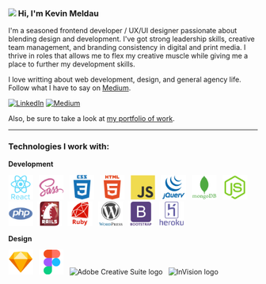 ### <img src="https://raw.githubusercontent.com/MartinHeinz/MartinHeinz/master/wave.gif" width="30px"> Hi, I'm Kevin Meldau

I'm a seasoned frontend developer / UX/UI designer passionate about blending design and development. I've got strong leadership skills, creative team management, and branding consistency in digital and print media. I thrive in roles that allows me to flex my creative muscle while giving me a place to further my development skills.

I love writting about web development, design, and general agency life. Follow what I have to say on [Medium](https://medium.com/@kevinmeldau).

[<img alt="LinkedIn" src="https://img.shields.io/badge/linkedin-%230077B5.svg?&style=for-the-badge&logo=linkedin&logoColor=white"/>](https://www.linkedin.com/in/kevinmeldau/)
[<img alt="Medium" src="https://img.shields.io/badge/Medium-%23000000.svg?&style=for-the-badge&logo=Medium&logoColor=white"/>](https://medium.com/@kevinmeldau)

Also, be sure to take a look at [my portfolio of work](https://www.kevinmeldau.com/).

---

### Technologies I work with:
**Development**

<img src="https://github.com/devicons/devicon/blob/master/icons/react/react-original-wordmark.svg" alt="React logo" width="50" height="50">&nbsp;&nbsp;&nbsp;<img src="https://github.com/devicons/devicon/blob/master/icons/sass/sass-original.svg" alt="Sass logo" width="50" height="50">&nbsp;&nbsp;&nbsp;<img src="https://github.com/devicons/devicon/blob/master/icons/css3/css3-plain-wordmark.svg" alt="CSS logo" width="50" height="50">&nbsp;&nbsp;&nbsp;<img src="https://github.com/devicons/devicon/blob/master/icons/html5/html5-plain-wordmark.svg" alt="HTML logo" width="50" height="50">&nbsp;&nbsp;&nbsp;<img src="https://github.com/devicons/devicon/blob/master/icons/javascript/javascript-original.svg" alt="Javascript logo" width="50" height="50">&nbsp;&nbsp;&nbsp;<img src="https://github.com/devicons/devicon/blob/master/icons/jquery/jquery-plain-wordmark.svg" alt="jQuery logo" width="50" height="50">&nbsp;&nbsp;&nbsp;<img src="https://github.com/devicons/devicon/blob/master/icons/mongodb/mongodb-plain-wordmark.svg" alt="MongoDB logo" width="50" height="50">&nbsp;&nbsp;&nbsp;<img src="https://github.com/devicons/devicon/blob/master/icons/nodejs/nodejs-original.svg" alt="NodeJS logo" width="50" height="50">&nbsp;&nbsp;&nbsp;<img src="https://github.com/devicons/devicon/blob/master/icons/php/php-plain.svg" alt="NPM logo" width="50" height="50">&nbsp;&nbsp;<img src="https://github.com/devicons/devicon/blob/master/icons/rails/rails-original-wordmark.svg" alt="Rails logo" width="50" height="50">&nbsp;&nbsp;&nbsp;<img src="https://github.com/devicons/devicon/blob/master/icons/ruby/ruby-plain-wordmark.svg" alt="Ruby on Rails logo" width="50" height="50">&nbsp;&nbsp;&nbsp;<img src="https://github.com/devicons/devicon/blob/master/icons/wordpress/wordpress-original.svg" alt="WordPress logo" width="50" height="50">&nbsp;&nbsp;&nbsp;<img src="https://github.com/devicons/devicon/blob/master/icons/bootstrap/bootstrap-plain-wordmark.svg" alt="Bootstrap logo" width="50" height="50">&nbsp;&nbsp;&nbsp;<img src="https://github.com/devicons/devicon/blob/master/icons/heroku/heroku-original-wordmark.svg" alt="Heroku logo" width="50" height="50">

**Design**

<img src="https://github.com/devicons/devicon/blob/master/icons/sketch/sketch-original.svg" alt="Sketch logo" width="50" height="50">&nbsp;&nbsp;&nbsp;<img src="https://github.com/devicons/devicon/blob/master/icons/figma/figma-original.svg" alt="Figma logo" width="50" height="50">&nbsp;&nbsp;&nbsp;<img src="https://cdn.worldvectorlogo.com/logos/adobe-creative-cloud-cc.svg" alt="Adobe Creative Suite logo" width="50" height="50">&nbsp;&nbsp;&nbsp;<img src="https://cdn.worldvectorlogo.com/logos/invision.svg" alt="InVision logo" width="50" height="50">

<!--
**KevinMeldau/KevinMeldau** is a ✨ _special_ ✨ repository because its `README.md` (this file) appears on your GitHub profile.

Here are some ideas to get you started:

- 🔭 I’m currently working on ...
- 🌱 I’m currently learning ...
- 👯 I’m looking to collaborate on ...
- 🤔 I’m looking for help with ...
- 💬 Ask me about ...
- 📫 How to reach me: ...
- 😄 Pronouns: ...
- ⚡ Fun fact: ...
-->
